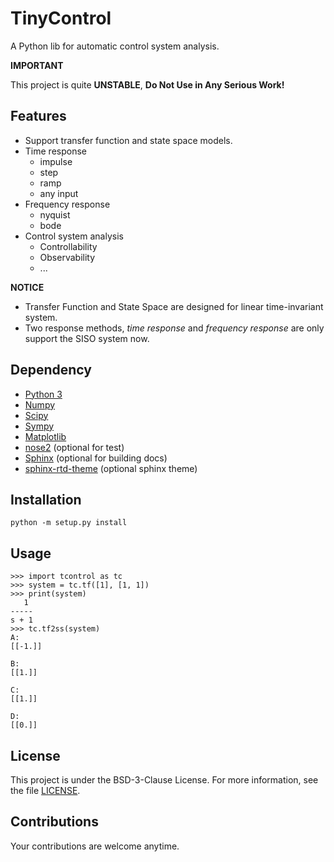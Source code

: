 # TinyControl
A Python lib for automatic control system analysis.

__IMPORTANT__ 

This project is quite __UNSTABLE__, __Do Not Use in Any Serious Work!__

## Features
+ Support transfer function and state space models.
+ Time response
    + impulse
    + step
    + ramp
    + any input
+ Frequency response
    + nyquist
    + bode
+ Control system analysis
    + Controllability
    + Observability
    + ...

__NOTICE__ 
+ Transfer Function and State Space are designed for linear time-invariant system.
+ Two response methods, _time response_ and _frequency response_ are only support the SISO system now.

## Dependency
+ [Python 3](https://www.python.org)
+ [Numpy](http://www.numpy.org)
+ [Scipy](https://scipy.org/)
+ [Sympy](http://www.sympy.org)
+ [Matplotlib](https://matplotlib.org)
+ [nose2](https://github.com/nose-devs/nose2) (optional for test)
+ [Sphinx](http://www.sphinx-doc.org) (optional for building docs)
+ [sphinx-rtd-theme](https://github.com/rtfd/sphinx_rtd_theme) (optional sphinx theme)

## Installation
    python -m setup.py install

## Usage
    >>> import tcontrol as tc
    >>> system = tc.tf([1], [1, 1])
    >>> print(system)
       1
    -----
    s + 1
    >>> tc.tf2ss(system)
    A:
    [[-1.]]

    B:
    [[1.]]

    C:
    [[1.]]

    D:
    [[0.]]

## License
This project is under the BSD-3-Clause License. For more information, see the file
[LICENSE](https://github.com/akizunx/TinyControl/blob/master/LICENSE).

## Contributions
Your contributions are welcome anytime.

